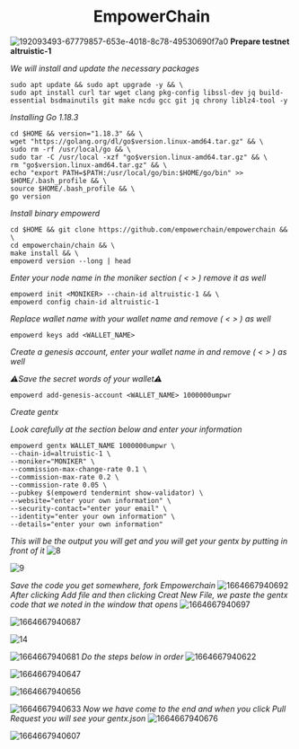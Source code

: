 <h1 align="center">EmpowerChain</h1>

![192093493-67779857-653e-4018-8c78-49530690f7a0](https://user-images.githubusercontent.com/100621008/193432234-78f7b5c3-2e22-4a1e-9ac2-f566bd52cd69.png)
**Prepare testnet altruistic-1**

*We will install and update the necessary packages*
```
sudo apt update && sudo apt upgrade -y && \
sudo apt install curl tar wget clang pkg-config libssl-dev jq build-essential bsdmainutils git make ncdu gcc git jq chrony liblz4-tool -y
```
*Installing Go 1.18.3*
```
cd $HOME && version="1.18.3" && \
wget "https://golang.org/dl/go$version.linux-amd64.tar.gz" && \
sudo rm -rf /usr/local/go && \
sudo tar -C /usr/local -xzf "go$version.linux-amd64.tar.gz" && \
rm "go$version.linux-amd64.tar.gz" && \
echo "export PATH=$PATH:/usr/local/go/bin:$HOME/go/bin" >> $HOME/.bash_profile && \
source $HOME/.bash_profile && \
go version
```
*Install binary empowerd*
```
cd $HOME && git clone https://github.com/empowerchain/empowerchain && \
cd empowerchain/chain && \
make install && \
empowerd version --long | head
```
*Enter your node name in the moniker section ( < > ) remove it as well*
```
empowerd init <MONIKER> --chain-id altruistic-1 && \
empowerd config chain-id altruistic-1
```
*Replace wallet name with your wallet name and remove ( < > ) as well*
```
empowerd keys add <WALLET_NAME>
```
*Create a genesis account, enter your wallet name in <walletname> and remove ( < > ) as well*
  
*:warning:Save the secret words of your wallet:warning:*
```
empowerd add-genesis-account <WALLET_NAME> 1000000umpwr
  ```
*Create gentx*
  
*Look carefully at the section below and enter your information*
  ```
  empowerd gentx WALLET_NAME 1000000umpwr \
--chain-id=altruistic-1 \
--moniker="MONIKER" \
--commission-max-change-rate 0.1 \
--commission-max-rate 0.2 \
--commission-rate 0.05 \
--pubkey $(empowerd tendermint show-validator) \
--website="enter your own information" \
--security-contact="enter your email" \
--identity="enter your own information" \
--details="enter your own information"
 ```
*This will be the output you will get and you will get your gentx by putting <cat> in front of it*
 ![8](https://user-images.githubusercontent.com/100621008/193432937-a4af4dc3-f81e-4114-b3ce-7e9c4919b272.jpg)
  
 ![9](https://user-images.githubusercontent.com/100621008/193432945-32a74deb-f56c-41c1-9f98-76ba3492632f.jpg)
  
*Save the code you get somewhere, fork Empowerchain*
 ![1664667940692](https://user-images.githubusercontent.com/100621008/193433068-e9ffad6c-5752-4b82-b94f-b716536e0182.jpg)
*After clicking Add file and then clicking Creat New File, we paste the gentx code that we noted in the window that opens*
![1664667940697](https://user-images.githubusercontent.com/100621008/193433245-b30b26b7-adb0-44ea-b729-0f71c3c2c591.jpg)
  
![1664667940687](https://user-images.githubusercontent.com/100621008/193433251-8a72be88-5fcf-46dd-8d74-4051d2ab7926.jpg)
  
![14](https://user-images.githubusercontent.com/100621008/193433339-3d43e9f2-20cc-45c2-9601-7c29c35e61f9.jpg)
  
![1664667940681](https://user-images.githubusercontent.com/100621008/193433356-5dd5713a-6f00-4b07-8b3c-75398a3efd27.jpg)
*Do the steps below in order*
![1664667940622](https://user-images.githubusercontent.com/100621008/193433506-42d326cc-6c0e-4f9e-a862-9a0a974e5890.png)

![1664667940647](https://user-images.githubusercontent.com/100621008/193433514-8c8558ca-ba6a-4018-bbe7-75bd80433431.png)

![1664667940656](https://user-images.githubusercontent.com/100621008/193433518-9525c9ed-853d-437a-b855-6b26ae140658.png)

![1664667940633](https://user-images.githubusercontent.com/100621008/193433520-b20e4988-94c3-4134-8ae3-02263f69b741.png)
*Now we have come to the end and when you click Pull Request you will see your gentx.json*
![1664667940676](https://user-images.githubusercontent.com/100621008/193433648-096ab691-29b0-4298-8d84-5bb8fe57f695.png)

![1664667940607](https://user-images.githubusercontent.com/100621008/193433650-f049aec3-459e-4211-b4fc-faa3c76ccaf0.png)
